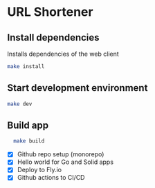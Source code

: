 # URL Shortener

## Install dependencies

Installs dependencies of the web client

```sh
make install
```

## Start development environment

```sh
make dev
```

## Build app

```sh
  make build
```

- [x] Github repo setup (monorepo)
- [x] Hello world for Go and Solid apps
- [x] Deploy to Fly.io
- [x] Github actions to CI/CD
